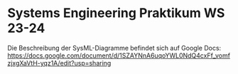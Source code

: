 # Systems Engineering Praktikum WS 23-24

Die Beschreibung der SysML-Diagramme befindet sich auf Google Docs:
https://docs.google.com/document/d/1SZAYNnA6uqoYWL0NdQ4cxFf_vomfzjxgXaVtH-yqz1A/edit?usp=sharing
